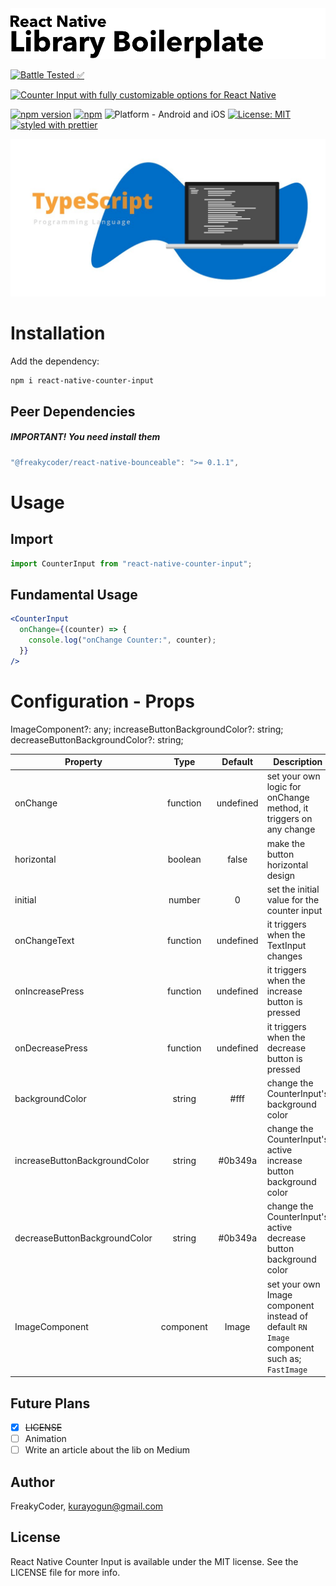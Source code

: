 <img alt="React Native Counter Input" src="assets/logo.png" width="1050"/>

[![Battle Tested ✅](https://img.shields.io/badge/-Battle--Tested%20%E2%9C%85-03666e?style=for-the-badge)](https://github.com/WrathChaos/react-native-counter-input)

[![Counter Input with fully customizable options for React Native](https://img.shields.io/badge/-Counter%20Input%20with%20fully%20customizable%20options%20for%20React%20Native-orange?style=for-the-badge)](https://github.com/WrathChaos/react-native-counter-input)

[![npm version](https://img.shields.io/npm/v/react-native-counter-input.svg?style=for-the-badge)](https://www.npmjs.com/package/react-native-counter-input)
[![npm](https://img.shields.io/npm/dt/react-native-counter-input.svg?style=for-the-badge)](https://www.npmjs.com/package/react-native-counter-input)
![Platform - Android and iOS](https://img.shields.io/badge/platform-Android%20%7C%20iOS-blue.svg?style=for-the-badge)
[![License: MIT](https://img.shields.io/badge/License-MIT-green.svg?style=for-the-badge)](https://opensource.org/licenses/MIT)
[![styled with prettier](https://img.shields.io/badge/styled_with-prettier-ff69b4.svg?style=for-the-badge)](https://github.com/prettier/prettier)

<p align="center">
  <img alt="React Native Counter Input"
        src="assets/Screenshots/typescript.jpg" />
</p>

# Installation

Add the dependency:

```bash
npm i react-native-counter-input
```

## Peer Dependencies

<h5><i>IMPORTANT! You need install them</i></h5>

```js
"@freakycoder/react-native-bounceable": ">= 0.1.1",
```

# Usage

## Import

```jsx
import CounterInput from "react-native-counter-input";
```

## Fundamental Usage

```jsx
<CounterInput
  onChange={(counter) => {
    console.log("onChange Counter:", counter);
  }}
/>
```

# Configuration - Props

ImageComponent?: any;
increaseButtonBackgroundColor?: string;
decreaseButtonBackgroundColor?: string;

| Property                      |   Type    |  Default  | Description                                                                               |
| ----------------------------- | :-------: | :-------: | ----------------------------------------------------------------------------------------- |
| onChange                      | function  | undefined | set your own logic for onChange method, it triggers on any change                         |
| horizontal                    |  boolean  |   false   | make the button horizontal design                                                         |
| initial                       |  number   |     0     | set the initial value for the counter input                                               |
| onChangeText                  | function  | undefined | it triggers when the TextInput changes                                                    |
| onIncreasePress               | function  | undefined | it triggers when the increase button is pressed                                           |
| onDecreasePress               | function  | undefined | it triggers when the decrease button is pressed                                           |
| backgroundColor               |  string   |   #fff    | change the CounterInput's background color                                                |
| increaseButtonBackgroundColor |  string   |  #0b349a  | change the CounterInput's active increase button background color                         |
| decreaseButtonBackgroundColor |  string   |  #0b349a  | change the CounterInput's active decrease button background color                         |
| ImageComponent                | component |   Image   | set your own Image component instead of default `RN Image` component such as; `FastImage` |

## Future Plans

- [x] ~~LICENSE~~
- [ ] Animation
- [ ] Write an article about the lib on Medium

## Author

FreakyCoder, kurayogun@gmail.com

## License

React Native Counter Input is available under the MIT license. See the LICENSE file for more info.
